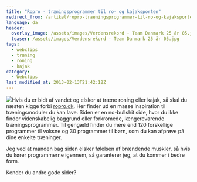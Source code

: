 ```yaml
---
title: "Ropro - træningsprogrammer til ro- og kajaksporten"
redirect_from: /artikel/ropro-traeningsprogrammer-til-ro-og-kajaksporten
language: da
header:
  overlay_image: /assets/images/Verdensrekord - Team Danmark 25 år 05.jpg
  teaser: /assets/images/Verdensrekord - Team Danmark 25 år 05.jpg
tags:
  - webclips
  - træning
  - roning
  - kajak
category:
  - Webclips
last_modified_at: 2013-02-13T21:42:12Z
---
```


![](http://www.ropro.dk/images/kajaksmiley.gif)Hvis du er bidt af vandet og elsker at træne roning eller kajak, så skal du næsten kigge forbi [ropro.dk](http://ropro.dk). Her finder ud en masse inspiration til træningsmoduler du kan lave. Siden er en no-bullshit side, hvor du ikke finder videnskabelig baggrund eller forkromede, længerevarende træningsprogrammer. Til gengæld finder du mere end 120 forskellige programmer til voksne og 30 programmer til børn, som du kan afprøve på dine enkelte træninger.

Jeg ved at manden bag siden elsker følelsen af brændende muskler, så hvis du kører programmerne igennem, så garanterer jeg, at du kommer i bedre form.

Kender du andre gode sider?
